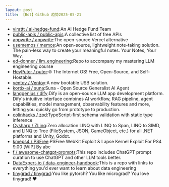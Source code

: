 ```yaml
---
layout: post
title: 【Bot】Github 趋势2025-05-21
---
```


* [virattt / ai-hedge-fund](https://github.com/virattt/ai-hedge-fund):An AI Hedge Fund Team
* [public-apis / public-apis](https://github.com/public-apis/public-apis):A collective list of free APIs
* [appwrite / appwrite](https://github.com/appwrite/appwrite):The open-source Vercel alternative
* [usememos / memos](https://github.com/usememos/memos):An open-source, lightweight note-taking solution. The pain-less way to create your meaningful notes. Your Notes, Your Way.
* [ed-donner / llm_engineering](https://github.com/ed-donner/llm_engineering):Repo to accompany my mastering LLM engineering course
* [HeyPuter / puter](https://github.com/HeyPuter/puter):🌐 The Internet OS! Free, Open-Source, and Self-Hostable.
* [ventoy / Ventoy](https://github.com/ventoy/Ventoy):A new bootable USB solution.
* [kortix-ai / suna](https://github.com/kortix-ai/suna):Suna - Open Source Generalist AI Agent
* [langgenius / dify](https://github.com/langgenius/dify):Dify is an open-source LLM app development platform. Dify's intuitive interface combines AI workflow, RAG pipeline, agent capabilities, model management, observability features and more, letting you quickly go from prototype to production.
* [colinhacks / zod](https://github.com/colinhacks/zod):TypeScript-first schema validation with static type inference
* [Cysharp / ZLinq](https://github.com/Cysharp/ZLinq):Zero allocation LINQ with LINQ to Span, LINQ to SIMD, and LINQ to Tree (FileSystem, JSON, GameObject, etc.) for all .NET platforms and Unity, Godot.
* [kmeps4 / PSFree](https://github.com/kmeps4/PSFree):PSFree WebKit Exploit & Lapse Kernel Exploit For PS4 9.00 [WIP] By abc
* [f / awesome-chatgpt-prompts](https://github.com/f/awesome-chatgpt-prompts):This repo includes ChatGPT prompt curation to use ChatGPT and other LLM tools better.
* [DataExpert-io / data-engineer-handbook](https://github.com/DataExpert-io/data-engineer-handbook):This is a repo with links to everything you'd ever want to learn about data engineering
* [tinygrad / tinygrad](https://github.com/tinygrad/tinygrad):You like pytorch? You like micrograd? You love tinygrad! ❤️
